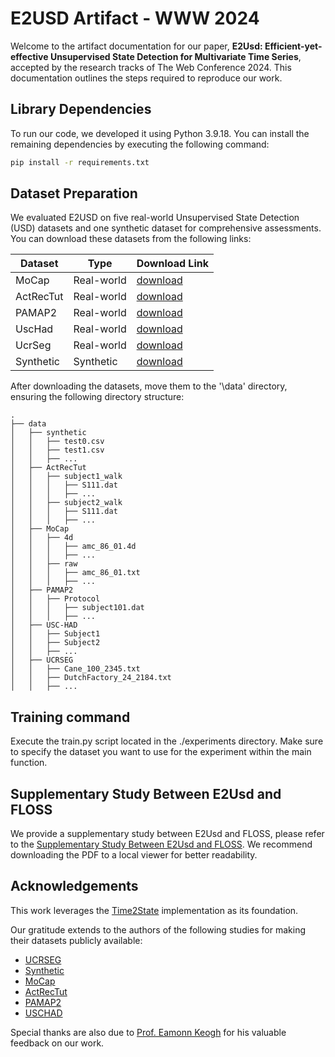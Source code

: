 # E2USD Artifact - WWW 2024
Welcome to the artifact documentation for our paper, **E2Usd: Efficient-yet-effective Unsupervised State Detection for Multivariate Time Series**, accepted by the research tracks of The Web Conference 2024. This documentation outlines the steps required to reproduce our work.

## Library Dependencies
To run our code, we developed it using Python 3.9.18. You can install the remaining dependencies by executing the following command:
```bash
pip install -r requirements.txt
```
## Dataset Preparation
We evaluated E2USD on five real-world Unsupervised State Detection (USD) datasets and one synthetic dataset for comprehensive assessments. You can download these datasets from the following links:


| Dataset   | Type               | Download Link |
|----------|----------|--------------------|
| MoCap   | Real-world | [download](https://drive.google.com/file/d/1Z3HRSxUUfjiPRMzGrOcGie63S1HXA8nf/view?usp=sharing) |
| ActRecTut| Real-world | [download](https://drive.google.com/file/d/1tU5EmxRUk37TzgvpkcgTMQSVG8DBGCUt/view?usp=sharing) |
| PAMAP2| Real-world | [download](https://drive.google.com/file/d/11zwi7PwJiRujncT7kt0NOGOo_GavSSo2/view?usp=sharing) |
| UscHad| Real-world | [download](https://drive.google.com/file/d/1kBHPZZCCN1zrZd7CoSGzG3_W0Jdsm9kF/view?usp=sharing) |
| UcrSeg| Real-world | [download](https://drive.google.com/file/d/1nGH-l3tkp18SauzUUR6P0FhlhEQDLTu2/view?usp=sharing) |
| Synthetic | Synthetic | [download](https://drive.google.com/file/d/1C6Pl58O-un4DUPdzqC9PKs09wQi8knYx/view?usp=sharing) |

After downloading the datasets, move them to the '\data' directory, ensuring the following directory structure:


```
.
├── data
│   ├── synthetic
│   │   ├── test0.csv
│   │   ├── test1.csv
│   │   ├── ...
│   ├── ActRecTut
│   │   ├── subject1_walk
│   │   │   ├── S111.dat
│   │   │   ├── ...
│   │   ├── subject2_walk
│   │   │   ├── S111.dat
│   │   │   ├── ...
│   ├── MoCap
│   │   ├── 4d
│   │   │   ├── amc_86_01.4d
│   │   │   ├── ...
│   │   ├── raw
│   │   │   ├── amc_86_01.txt
│   │   │   ├── ...
│   ├── PAMAP2
│   │   ├── Protocol
│   │   │   ├── subject101.dat
│   │   │   ├── ...
│   ├── USC-HAD
│   │   ├── Subject1
│   │   ├── Subject2
│   │   ├── ...
│   ├── UCRSEG
│   │   ├── Cane_100_2345.txt
│   │   ├── DutchFactory_24_2184.txt
│   │   ├── ...

```
## Training command

Execute the train.py script located in the ./experiments directory. Make sure to specify the dataset you want to use for the experiment within the main function.

## Supplementary Study Between E2Usd and FLOSS

We provide a supplementary study between E2Usd and FLOSS, please refer to the [Supplementary Study Between E2Usd and FLOSS](Supplementary_Study_Between_E2Usd_and_FLOSS.pdf). We recommend downloading the PDF to a local viewer for better readability.


## Acknowledgements

This work leverages the [Time2State](https://github.com/Lab-ANT/Time2State) implementation as its foundation.

Our gratitude extends to the authors of the following studies for making their datasets publicly available:
- [UCRSEG](https://doi.org/10.1109/ICDM.2017.21)
- [Synthetic](https://dl.acm.org/doi/abs/10.1145/3588697)
- [MoCap](https://dl.acm.org/doi/abs/10.1145/2588555.2588556)
- [ActRecTut](https://dl.acm.org/doi/abs/10.1145/2499621)
- [PAMAP2](https://doi.org/10.1109/ISWC.2012.13)
- [USCHAD](https://doi.org/10.1145/2370216.2370438)

Special thanks are also due to [Prof. Eamonn Keogh](https://www.cs.ucr.edu/~eamonn/) for his valuable feedback on our work.
